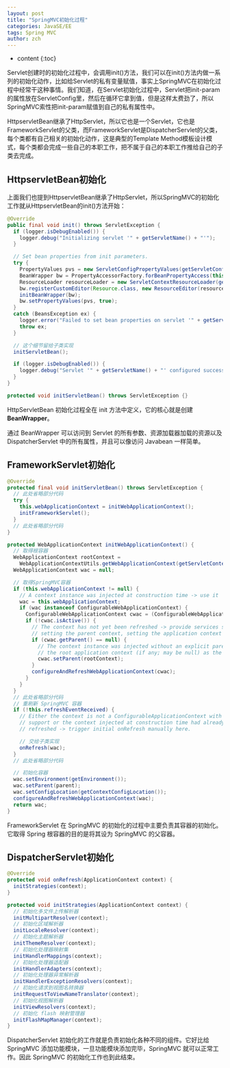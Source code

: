 ```yaml
---
layout: post
title: "SpringMVC初始化过程"
categories: JavaSE/EE
tags: Spring MVC
author: zch
---
```


* content
{:toc}

Servlet创建时的初始化过程中，会调用init()方法，我们可以在init()方法内做一系列的初始化动作，比如给Servlet的私有变量赋值，事实上SpringMVC在初始化过程中经常干这种事情。我们知道，在Servlet初始化过程中，Servlet把init-param的属性放在ServletConfig里，然后在循环它拿到值，但是这样太费劲了，所以SpringMVC索性把init-param赋值到自己的私有属性中。

HttpservletBean继承了HttpServlet，所以它也是一个Servlet，它也是FrameworkServlet的父类，而FrameworkServlet是DispatcherServlet的父类，每个类都有自己相关的初始化动作，这是典型的Template Method模板设计模式，每个类都会完成一些自己的本职工作，把不属于自己的本职工作推给自己的子类去完成。





## HttpservletBean初始化

上面我们也提到HttpservletBean继承了HttpServlet，所以SpringMVC的初始化工作就从HttpservletBean的init()方法开始：

```java
@Override
public final void init() throws ServletException {
  if (logger.isDebugEnabled()) {
    logger.debug("Initializing servlet '" + getServletName() + "'");
  }

  // Set bean properties from init parameters.
  try {
    PropertyValues pvs = new ServletConfigPropertyValues(getServletConfig(), this.requiredProperties);
    BeanWrapper bw = PropertyAccessorFactory.forBeanPropertyAccess(this);
    ResourceLoader resourceLoader = new ServletContextResourceLoader(getServletContext());
    bw.registerCustomEditor(Resource.class, new ResourceEditor(resourceLoader, getEnvironment()));
    initBeanWrapper(bw);
    bw.setPropertyValues(pvs, true);
  }
  catch (BeansException ex) {
    logger.error("Failed to set bean properties on servlet '" + getServletName() + "'", ex);
    throw ex;
  }

  // 这个细节留给子类实现
  initServletBean();

  if (logger.isDebugEnabled()) {
    logger.debug("Servlet '" + getServletName() + "' configured successfully");
  }
}
```

```java
protected void initServletBean() throws ServletException {}
```

HttpServletBean 初始化过程全在 init 方法中定义，它的核心就是创建 **BeanWrapper**。

通过 BeanWrapper 可以访问到 Servlet 的所有参数、资源加载器加载的资源以及 DispatcherServlet 中的所有属性，并且可以像访问 Javabean 一样简单。

## FrameworkServlet初始化

```java
@Override
protected final void initServletBean() throws ServletException {
  // 此处省略部分代码
  try {
    this.webApplicationContext = initWebApplicationContext();
    initFrameworkServlet();
  }
  // 此处省略部分代码
}
```

```java
protected WebApplicationContext initWebApplicationContext() {
  // 取得根容器
  WebApplicationContext rootContext =
    WebApplicationContextUtils.getWebApplicationContext(getServletContext());
  WebApplicationContext wac = null;

  // 取得SpringMVC容器
  if (this.webApplicationContext != null) {
    // A context instance was injected at construction time -> use it
    wac = this.webApplicationContext;
    if (wac instanceof ConfigurableWebApplicationContext) {
      ConfigurableWebApplicationContext cwac = (ConfigurableWebApplicationContext) wac;
      if (!cwac.isActive()) {
        // The context has not yet been refreshed -> provide services such as
        // setting the parent context, setting the application context id, etc
        if (cwac.getParent() == null) {
          // The context instance was injected without an explicit parent -> set
          // the root application context (if any; may be null) as the parent
          cwac.setParent(rootContext);
        }
        configureAndRefreshWebApplicationContext(cwac);
      }
    }
  }
  // 此处省略部分代码
  // 重刷新 SpringMVC 容器
  if (!this.refreshEventReceived) {
    // Either the context is not a ConfigurableApplicationContext with refresh
    // support or the context injected at construction time had already been
    // refreshed -> trigger initial onRefresh manually here.

    // 交给子类实现
    onRefresh(wac);
  }
  // 此处省略部分代码

  // 初始化容器
  wac.setEnvironment(getEnvironment());
  wac.setParent(parent);
  wac.setConfigLocation(getContextConfigLocation());
  configureAndRefreshWebApplicationContext(wac);
  return wac;
}
```

FrameworkServlet 在 SpringMVC 的初始化的过程中主要负责其容器的初始化。它取得 Spring 根容器的目的是将其设为 SpringMVC 的父容器。

## DispatcherServlet初始化

```java
@Override
protected void onRefresh(ApplicationContext context) {
  initStrategies(context);
}
```

```java
protected void initStrategies(ApplicationContext context) {
  // 初始化多文件上传解析器
  initMultipartResolver(context);
  // 初始化区域解析器
  initLocaleResolver(context);
  // 初始化主题解析器
  initThemeResolver(context);
  // 初始化处理器映射集
  initHandlerMappings(context);
  // 初始化处理器适配器
  initHandlerAdapters(context);
  // 初始化处理器异常解析器
  initHandlerExceptionResolvers(context);
  // 初始化请求到视图名转换器
  initRequestToViewNameTranslator(context);
  // 初始化视图解析器
  initViewResolvers(context);
  // 初始化 flash 映射管理器
  initFlashMapManager(context);
}
```

DispatcherServlet 初始化的工作就是负责初始化各种不同的组件。它好比给 SpringMVC 添加功能模块，一旦功能模块添加完毕，SpringMVC 就可以正常工作。因此 SpringMVC 的初始化工作也到此结束。
